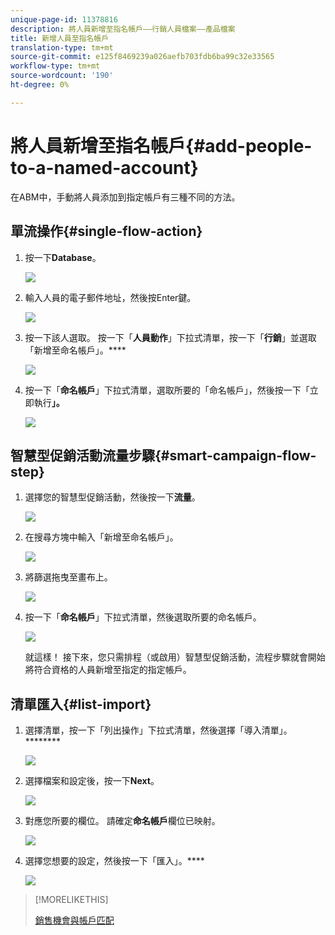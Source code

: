 ```yaml
---
unique-page-id: 11378816
description: 將人員新增至指名帳戶——行銷人員檔案——產品檔案
title: 新增人員至指名帳戶
translation-type: tm+mt
source-git-commit: e125f8469239a026aefb703fdb6ba99c32e33565
workflow-type: tm+mt
source-wordcount: '190'
ht-degree: 0%

---
```



# 將人員新增至指名帳戶{#add-people-to-a-named-account}

在ABM中，手動將人員添加到指定帳戶有三種不同的方法。

## 單流操作{#single-flow-action}

1. 按一下&#x200B;**Database**。

   ![](assets/one-2.png)

1. 輸入人員的電子郵件地址，然後按Enter鍵。

   ![](assets/two.png)

1. 按一下該人選取。 按一下「**人員動作**」下拉式清單，按一下「**行銷**」並選取「新增至命名帳戶」。****

   ![](assets/three.png)

1. 按一下「**命名帳戶**」下拉式清單，選取所要的「命名帳戶」，然後按一下「立即執行&#x200B;**」。**

   ![](assets/four.png)

## 智慧型促銷活動流量步驟{#smart-campaign-flow-step}

1. 選擇您的智慧型促銷活動，然後按一下&#x200B;**流量**。

   ![](assets/five.png)

1. 在搜尋方塊中輸入「新增至命名帳戶」。

   ![](assets/six.png)

1. 將篩選拖曳至畫布上。

   ![](assets/seven.png)

1. 按一下「**命名帳戶**」下拉式清單，然後選取所要的命名帳戶。

   ![](assets/eight.png)

   就這樣！ 接下來，您只需排程（或啟用）智慧型促銷活動，流程步驟就會開始將符合資格的人員新增至指定的指定帳戶。

## 清單匯入{#list-import}

1. 選擇清單，按一下「列出操作」下拉式清單，然後選擇「導入清單」。********

   ![](assets/nine.png)

1. 選擇檔案和設定後，按一下&#x200B;**Next**。

   ![](assets/ten.png)

1. 對應您所要的欄位。 請確定&#x200B;**命名帳戶**&#x200B;欄位已映射。

   ![](assets/eleven.png)

1. 選擇您想要的設定，然後按一下「匯入」。****

   ![](assets/twelve.png)

>[!MORELIKETHIS]
>
>[銷售機會與帳戶匹配](/help/marketo/product-docs/account-based-marketing/target/named-accounts/lead-to-account-matching.md)

